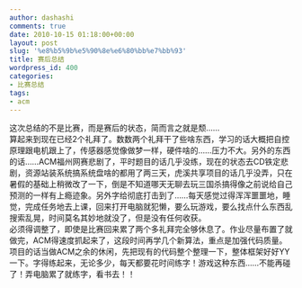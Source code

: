 ```yaml
---
author: dashashi
comments: true
date: 2010-10-15 01:18:00+00:00
layout: post
slug: '%e8%b5%9b%e5%90%8e%e6%80%bb%e7%bb%93'
title: 赛后总结
wordpress_id: 400
categories:
- 比赛总结
tags:
- acm
---
```


这次总结的不是比赛，而是赛后的状态，简而言之就是颓……  
算起来到现在已经2个礼拜了。数数两个礼拜干了些啥东西，学习的话大概把自控原理跟电机跟上了，传感器感觉像做梦一样，硬件啥的……压力不大。另外的东西的话……ACM福州网赛悲剧了，平时题目的话几乎没练，现在的状态去CD铁定悲剧，资源站装系统搞系统盘啥的都用了两三天，虎溪共享项目的话几乎没弄，只在暑假的基础上稍微改了一下，倒是不知道哪天无聊去玩三国杀搞得像之前说给自己预测的一样有上瘾迹象。另外字给彻底打击到了……每天感觉过得浑浑噩噩地，睡觉，完成任务地去上课，回来打开电脑就犯懒，要么玩游戏，要么找点什么东西乱搜索乱晃，时间莫名其妙地就没了，但是没有任何收获。  
必须得调整了，即使是比赛回来累了两个多礼拜完全够休息了。作业尽量布置了就做完，ACM得速度抓起来了，这段时间再学几个新算法，重点是加强代码质量。项目的话当做ACM之余的休闲，先把现有的代码整个整理一下，整体框架好好YY一下。字得练起来，无论多少，每天都要花时间练字！游戏这种东西……不能再碰了！弄电脑累了就练字，看书去！！




